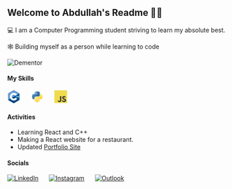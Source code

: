 
## Welcome to Abdullah's Readme 🚶‍♂️

💻 I am a Computer Programming student striving to learn my absolute best.

🕸 Building myself as a person while learning to code

<p align="left"> <img src="https://komarev.com/ghpvc/?username=Dementor28&label=Profile%20views&color=0e75b6&style=flat" alt="Dementor" /> </p>


#### My Skills

[<img src="https://raw.githubusercontent.com/devicons/devicon/master/icons/cplusplus/cplusplus-original.svg" alt="C++" height="30" style="margin-right:20px">](https://cplusplus.com/)
[<img src="https://raw.githubusercontent.com/devicons/devicon/master/icons/python/python-original.svg" alt="Python" height="30" style="margin-right:20px">](https://python.org) 
[<img src="https://raw.githubusercontent.com/devicons/devicon/master/icons/javascript/javascript-original.svg" alt="JavaScript" height="30">](https://javascript.com)

#### Activities

- Learning React and C++
- Making a React website for a restaurant.
- Updated [Portfolio Site](https://abdullah002.netlify.app)

#### Socials


[<img src="https://img.icons8.com/?size=100&id=xuvGCOXi8Wyg&format=png&color=000000" alt="LinkedIn" height="30" style="margin-right:20px">](https://www.linkedin.com/in/abdullah-11503025b)
[<img src="[https://simpleicons.org/icons/instagram.svg](https://img.icons8.com/?size=100&id=Xy10Jcu1L2Su&format=png&color=000000)" alt="Instagram" height="30" style="margin-right:20px;">](https://www.instagram.com/abduls_20/)
[<img src="https://img.icons8.com/?size=100&id=13640&format=png&color=000000" alt="Outlook" height="30">](mailto:abdul05087@outlook.com)
